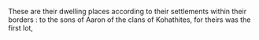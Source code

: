 These are their dwelling places according to their settlements within their borders : to the sons of Aaron of the clans of Kohathites, for theirs was the first lot,
